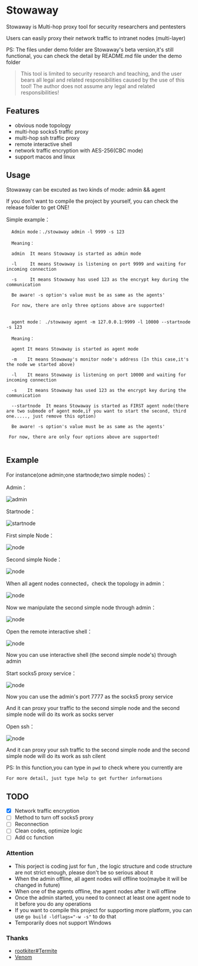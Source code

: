 # Stowaway

Stowaway is Multi-hop proxy tool for security researchers and pentesters

Users can easily proxy their network traffic to intranet nodes (multi-layer)

PS: The files under demo folder are Stowaway's beta version,it's still functional, you can check the detail by README.md file under the demo folder

> This tool is limited to security research and teaching, and the user bears all legal and related responsibilities caused by the use of this tool! The author does not assume any legal and related responsibilities!

## Features

- obvious node topology
- multi-hop socks5 traffic proxy
- multi-hop ssh traffic proxy
- remote interactive shell
- network traffic encryption with AES-256(CBC mode)
- support macos and linux

## Usage

Stowaway can be excuted as two kinds of mode: admin && agent


If you don't want to compile the project by yourself, you can check the release folder to get ONE!

Simple example：
```
  Admin mode：./stowaway admin -l 9999 -s 123
  
  Meaning：
  
  admin  It means Stowaway is started as admin mode
  
  -l     It means Stowaway is listening on port 9999 and waiting for incoming connection

  -s     It means Stowaway has used 123 as the encrypt key during the communication
  
  Be aware! -s option's value must be as same as the agents' 

  For now, there are only three options above are supported!
 
```
```
  agent mode： ./stowaway agent -m 127.0.0.1:9999 -l 10000 --startnode -s 123
  
  Meaning：
  
  agent It means Stowaway is started as agent mode 
  
  -m    It means Stowaway's monitor node's address (In this case,it's the node we started above)
  
  -l    It means Stowaway is listening on port 10000 and waiting for incoming connection 

  -s    It means Stowaway has used 123 as the encrypt key during the communication 

  --startnode  It means Stowaway is started as FIRST agent node(there are two submode of agent mode,if you want to start the second, third one....., just remove this option)

  Be aware! -s option's value must be as same as the agents' 

 For now, there are only four options above are supported!
  
```

## Example

For instance(one admin;one startnode;two simple nodes）：

Admin：

![admin](https://github.com/ph4ntonn/Stowaway/blob/master/img/admin.png)

Startnode：

![startnode](https://github.com/ph4ntonn/Stowaway/blob/master/img/startnode.png)

First simple Node：

![node](https://github.com/ph4ntonn/Stowaway/blob/master/img/node1.png)


Second simple Node：

![node](https://github.com/ph4ntonn/Stowaway/blob/master/img/node2.png)

When all agent nodes connected，check the topology in admin：

![node](https://github.com/ph4ntonn/Stowaway/blob/master/img/chain.png)

Now we manipulate the second simple node through admin：

![node](https://github.com/ph4ntonn/Stowaway/blob/master/img/manipulate.png)

Open the remote interactive shell：

![node](https://github.com/ph4ntonn/Stowaway/blob/master/img/shell.png)

Now you can use interactive shell (the second simple node's) through admin

Start socks5 proxy service：

![node](https://github.com/ph4ntonn/Stowaway/blob/master/img/socks5.png)


Now you can use the admin's port 7777 as the socks5 proxy service

And it can proxy your traffic to the second simple node and the second simple node will do its work as socks server

Open ssh：

![node](https://github.com/ph4ntonn/Stowaway/blob/master/img/ssh.png)

And it can proxy your ssh traffic to the second simple node and the second simple node will do its work as ssh cilent

PS: In this function,you can type in ```pwd``` to check where you currently are

```
For more detail, just type help to get further informations
```
## TODO

- [x] Network traffic encryption
- [ ] Method to turn off socks5 proxy
- [ ] Reconnection
- [ ] Clean codes, optimize logic
- [ ] Add cc function

### Attention

- This porject is coding just for fun , the logic structure and code structure are not strict enough, please don't be so serious about it
- When the admin offline, all agent nodes will offline too(maybe it will be changed in future)
- When one of the agents offline, the agent nodes after it will offline
- Once the admin started, you need to connect at least one agent node to it before you do any operations
- If you want to compile this project for supporting more platform, you can use ```go build -ldflags="-w -s"``` to do that
- Temporarily does not support Windows

### Thanks

- [rootkiter#Termite](https://github.com/rootkiter/Termite)
- [Venom](https://github.com/Dliv3/Venom)
